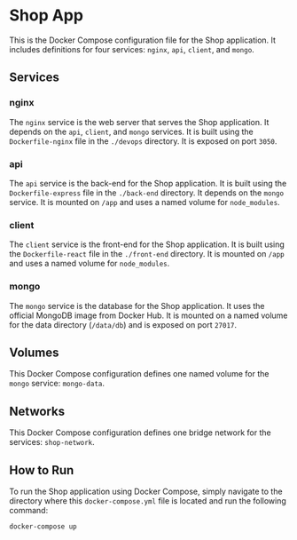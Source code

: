 # Shop App 

This is the Docker Compose configuration file for the Shop application. It includes definitions for four services: `nginx`, `api`, `client`, and `mongo`.

## Services

### nginx

The `nginx` service is the web server that serves the Shop application. It depends on the `api`, `client`, and `mongo` services. It is built using the `Dockerfile-nginx` file in the `./devops` directory. It is exposed on port `3050`.

### api

The `api` service is the back-end for the Shop application. It is built using the `Dockerfile-express` file in the `./back-end` directory. It depends on the `mongo` service. It is mounted on `/app` and uses a named volume for `node_modules`.

### client

The `client` service is the front-end for the Shop application. It is built using the `Dockerfile-react` file in the `./front-end` directory. It is mounted on `/app` and uses a named volume for `node_modules`.

### mongo

The `mongo` service is the database for the Shop application. It uses the official MongoDB image from Docker Hub. It is mounted on a named volume for the data directory (`/data/db`) and is exposed on port `27017`.

## Volumes

This Docker Compose configuration defines one named volume for the `mongo` service: `mongo-data`.

## Networks

This Docker Compose configuration defines one bridge network for the services: `shop-network`.

## How to Run

To run the Shop application using Docker Compose, simply navigate to the directory where this `docker-compose.yml` file is located and run the following command:

```
docker-compose up
```
